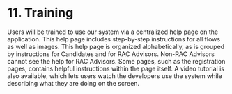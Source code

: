 # 11. Training
Users will be trained to use our system via a centralized help page on the
application. This help page includes step-by-step instructions for all flows
as well as images.
This help page is organized alphabetically, as is grouped by instructions for
Candidates and for RAC Advisors. Non-RAC Advisors cannot see the help for
RAC Advisors.
Some pages, such as the registration pages, contains
helpful instructions within the page itself. A video tutorial is also available,
which lets users watch the developers use the system while describing what
they are doing on the screen.
